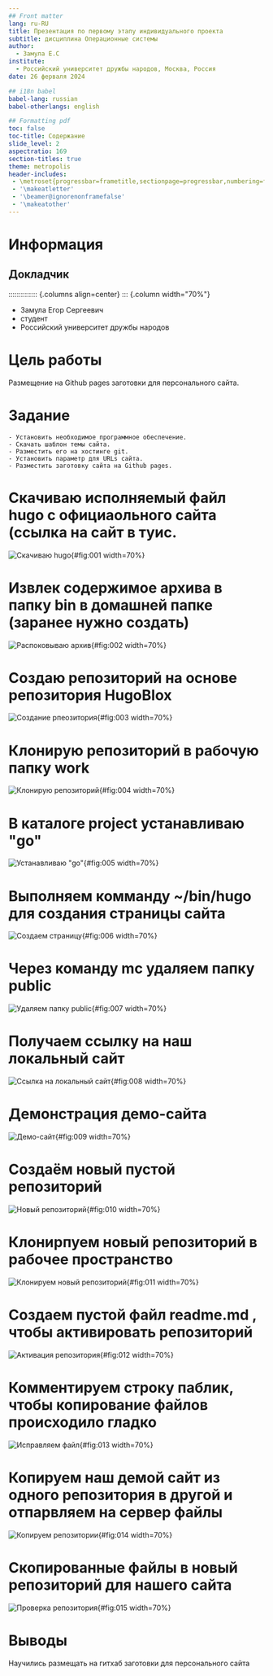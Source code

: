 ```yaml
---
## Front matter
lang: ru-RU
title: Презентация по первому этапу индивидуального проекта
subtitle: дисциплина Операционные системы
author:
  - Замула Е.С
institute:
  - Российский университет дружбы народов, Москва, Россия
date: 26 ферваля 2024

## i18n babel
babel-lang: russian
babel-otherlangs: english

## Formatting pdf
toc: false
toc-title: Содержание
slide_level: 2
aspectratio: 169
section-titles: true
theme: metropolis
header-includes:
 - \metroset{progressbar=frametitle,sectionpage=progressbar,numbering=fraction}
 - '\makeatletter'
 - '\beamer@ignorenonframefalse'
 - '\makeatother'
---
```


# Информация

## Докладчик

:::::::::::::: {.columns align=center}
::: {.column width="70%"}

  * Замула Егор Сергеевич
  * студент
  * Российский университет дружбы народов

# Цель работы

Размещение на Github pages заготовки для персонального сайта.

# Задание

    - Установить необходимое программное обеспечение.
    - Скачать шаблон темы сайта.
    - Разместить его на хостинге git.
    - Установить параметр для URLs сайта.
    - Разместить заготовку сайта на Github pages.



# Скачиваю исполняемый файл hugo с официаольного сайта (ссылка на сайт в туис.

![Скачиваю hugo](https://github.com/egorzam21/study_2023-2024_os-intro/blob/master/project-personal/stage1/report/image/%D0%A1%D0%BD%D0%B8%D0%BC%D0%BE%D0%BA%20%D1%8D%D0%BA%D1%80%D0%B0%D0%BD%D0%B0%20%D0%BE%D1%82%202024-02-26%2009-10-14.png?raw=true){#fig:001 width=70%}

# Извлек содержимое архива в папку bin в домашней папке (заранее нужно создать)

![Распоковываю архив](https://github.com/egorzam21/study_2023-2024_os-intro/blob/master/project-personal/stage1/report/image/%D0%A1%D0%BD%D0%B8%D0%BC%D0%BE%D0%BA%20%D1%8D%D0%BA%D1%80%D0%B0%D0%BD%D0%B0%20%D0%BE%D1%82%202024-02-26%2009-12-08.png?raw=true){#fig:002 width=70%}

# Создаю репозиторий на основе репозитория HugoBlox

![Создание рпеозитория](https://github.com/egorzam21/study_2023-2024_os-intro/blob/master/project-personal/stage1/report/image/%D0%A1%D0%BD%D0%B8%D0%BC%D0%BE%D0%BA%20%D1%8D%D0%BA%D1%80%D0%B0%D0%BD%D0%B0%20%D0%BE%D1%82%202024-02-26%2009-17-28.png?raw=true){#fig:003 width=70%}

# Клонирую репозиторий в рабочую папку work

![Клонирую репозиторий](https://github.com/egorzam21/study_2023-2024_os-intro/blob/master/project-personal/stage1/report/image/%D0%A1%D0%BD%D0%B8%D0%BC%D0%BE%D0%BA%20%D1%8D%D0%BA%D1%80%D0%B0%D0%BD%D0%B0%20%D0%BE%D1%82%202024-02-26%2009-19-30.png?raw=true){#fig:004 width=70%}

# В каталоге project устанавливаю "go"

![Устанавливаю "go"](https://github.com/egorzam21/study_2023-2024_os-intro/blob/master/project-personal/stage1/report/image/%D0%A1%D0%BD%D0%B8%D0%BC%D0%BE%D0%BA%20%D1%8D%D0%BA%D1%80%D0%B0%D0%BD%D0%B0%20%D0%BE%D1%82%202024-02-26%2009-20-32.png?raw=true){#fig:005 width=70%}

# Выполняем комманду ~/bin/hugo для создания страницы сайта

![Создаем страницу](https://github.com/egorzam21/study_2023-2024_os-intro/blob/master/project-personal/stage1/report/image/%D0%A1%D0%BD%D0%B8%D0%BC%D0%BE%D0%BA%20%D1%8D%D0%BA%D1%80%D0%B0%D0%BD%D0%B0%20%D0%BE%D1%82%202024-02-26%2009-22-40.png?raw=true){#fig:006 width=70%}

# Через команду mc удаляем папку public

![Удаляем папку public](https://github.com/egorzam21/study_2023-2024_os-intro/blob/master/project-personal/stage1/report/image/%D0%A1%D0%BD%D0%B8%D0%BC%D0%BE%D0%BA%20%D1%8D%D0%BA%D1%80%D0%B0%D0%BD%D0%B0%20%D0%BE%D1%82%202024-02-26%2009-32-05.png?raw=true){#fig:007 width=70%}

# Получаем ссылку на наш локальный сайт

![Ссылка на локальный сайт](https://github.com/egorzam21/study_2023-2024_os-intro/blob/master/project-personal/stage1/report/image/%D0%A1%D0%BD%D0%B8%D0%BC%D0%BE%D0%BA%20%D1%8D%D0%BA%D1%80%D0%B0%D0%BD%D0%B0%20%D0%BE%D1%82%202024-02-26%2009-33-40.png?raw=true){#fig:008 width=70%}

# Демонстрация демо-сайта

![Демо-сайт](https://github.com/egorzam21/study_2023-2024_os-intro/blob/master/project-personal/stage1/report/image/%D0%A1%D0%BD%D0%B8%D0%BC%D0%BE%D0%BA%20%D1%8D%D0%BA%D1%80%D0%B0%D0%BD%D0%B0%20%D0%BE%D1%82%202024-02-26%2009-34-51.png?raw=true){#fig:009 width=70%}

# Создаём новый пустой репозиторий 

![Новый репозиторий](https://github.com/egorzam21/study_2023-2024_os-intro/blob/master/project-personal/stage1/report/image/%D0%A1%D0%BD%D0%B8%D0%BC%D0%BE%D0%BA%20%D1%8D%D0%BA%D1%80%D0%B0%D0%BD%D0%B0%20%D0%BE%D1%82%202024-02-26%2009-38-53.png?raw=true){#fig:010 width=70%}

# Клонирпуем новый репозиторий в рабочее пространство

![Клонируем новый репозиторий](https://github.com/egorzam21/study_2023-2024_os-intro/blob/master/project-personal/stage1/report/image/%D0%A1%D0%BD%D0%B8%D0%BC%D0%BE%D0%BA%20%D1%8D%D0%BA%D1%80%D0%B0%D0%BD%D0%B0%20%D0%BE%D1%82%202024-02-26%2009-40-42.png?raw=true){#fig:011 width=70%}

# Создаем пустой файл readme.md , чтобы активировать репозиторий

![Активация репозитория](https://github.com/egorzam21/study_2023-2024_os-intro/blob/master/project-personal/stage1/report/image/%D0%A1%D0%BD%D0%B8%D0%BC%D0%BE%D0%BA%20%D1%8D%D0%BA%D1%80%D0%B0%D0%BD%D0%B0%20%D0%BE%D1%82%202024-02-26%2009-43-15.png?raw=true){#fig:012 width=70%}

# Комментируем строку паблик, чтобы копирование файлов происходило гладко

![Исправляем файл](https://github.com/egorzam21/study_2023-2024_os-intro/blob/master/project-personal/stage1/report/image/%D0%A1%D0%BD%D0%B8%D0%BC%D0%BE%D0%BA%20%D1%8D%D0%BA%D1%80%D0%B0%D0%BD%D0%B0%20%D0%BE%D1%82%202024-02-26%2009-50-13.png?raw=true){#fig:013 width=70%}

# Копируем наш демой сайт из одного репозитория в другой и отпарвляем на сервер файлы

![Копируем репозитории](https://github.com/egorzam21/study_2023-2024_os-intro/blob/master/project-personal/stage1/report/image/%D0%A1%D0%BD%D0%B8%D0%BC%D0%BE%D0%BA%20%D1%8D%D0%BA%D1%80%D0%B0%D0%BD%D0%B0%20%D0%BE%D1%82%202024-02-26%2010-09-43.png?raw=true){#fig:014 width=70%}

# Скопированные файлы в новый репозиторий для нашего сайта

![Проверка репозитория](https://github.com/egorzam21/study_2023-2024_os-intro/blob/master/project-personal/stage1/report/image/%D0%A1%D0%BD%D0%B8%D0%BC%D0%BE%D0%BA%20%D1%8D%D0%BA%D1%80%D0%B0%D0%BD%D0%B0%20%D0%BE%D1%82%202024-02-26%2010-12-19.png?raw=true){#fig:015 width=70%}


# Выводы

Научились размещать на гитхаб заготовки для персонального сайта

